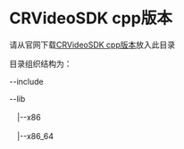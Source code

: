 # CRVideoSDK cpp版本

请从官网下载[CRVideoSDK cpp版本](https://sdk.cloudroom.com/download.html)放入此目录</p>
目录组织结构为：</p>
--include</p>
--lib</p>
　|--x86</p>
　|--x86_64</p>
